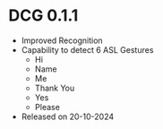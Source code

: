# DCG 0.1.1
- Improved Recognition
- Capability to detect 6 ASL Gestures
  - Hi
  - Name
  - Me
  - Thank You
  - Yes
  - Please
- Released on 20-10-2024
